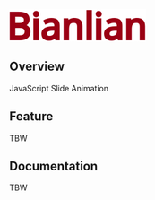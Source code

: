 ![Bianlian](docs/src/img/readme_title.svg 'Bianlian')

## Overview

JavaScript Slide Animation

## Feature

TBW

## Documentation

TBW
